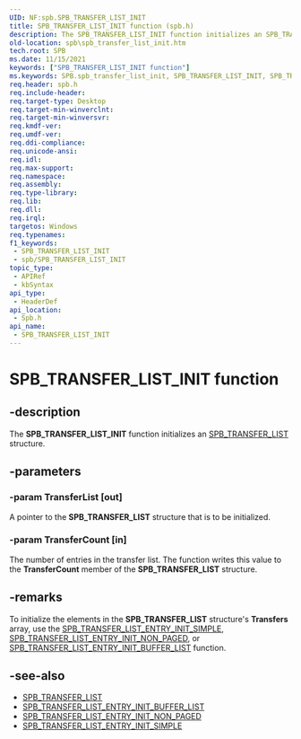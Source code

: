 ```yaml
---
UID: NF:spb.SPB_TRANSFER_LIST_INIT
title: SPB_TRANSFER_LIST_INIT function (spb.h)
description: The SPB_TRANSFER_LIST_INIT function initializes an SPB_TRANSFER_LIST structure.
old-location: spb\spb_transfer_list_init.htm
tech.root: SPB
ms.date: 11/15/2021
keywords: ["SPB_TRANSFER_LIST_INIT function"]
ms.keywords: SPB.spb_transfer_list_init, SPB_TRANSFER_LIST_INIT, SPB_TRANSFER_LIST_INIT function [Buses], spb/SPB_TRANSFER_LIST_INIT
req.header: spb.h
req.include-header: 
req.target-type: Desktop
req.target-min-winverclnt: 
req.target-min-winversvr: 
req.kmdf-ver: 
req.umdf-ver: 
req.ddi-compliance: 
req.unicode-ansi: 
req.idl: 
req.max-support: 
req.namespace: 
req.assembly: 
req.type-library: 
req.lib: 
req.dll: 
req.irql: 
targetos: Windows
req.typenames: 
f1_keywords:
 - SPB_TRANSFER_LIST_INIT
 - spb/SPB_TRANSFER_LIST_INIT
topic_type:
 - APIRef
 - kbSyntax
api_type:
 - HeaderDef
api_location:
 - Spb.h
api_name:
 - SPB_TRANSFER_LIST_INIT
---
```


# SPB_TRANSFER_LIST_INIT function

## -description

The **SPB_TRANSFER_LIST_INIT** function initializes an [SPB_TRANSFER_LIST](./ns-spb-spb_transfer_list.md) structure.

## -parameters

### -param TransferList [out]

A pointer to the **SPB_TRANSFER_LIST** structure that is to be initialized.

### -param TransferCount [in]

The number of entries in the transfer list. The function writes this value to the **TransferCount** member of the **SPB_TRANSFER_LIST** structure.

## -remarks

To initialize the elements in the **SPB_TRANSFER_LIST** structure's **Transfers** array, use the [SPB_TRANSFER_LIST_ENTRY_INIT_SIMPLE](./nf-spb-spb_transfer_list_entry_init_simple.md), [SPB_TRANSFER_LIST_ENTRY_INIT_NON_PAGED](./nf-spb-spb_transfer_list_entry_init_non_paged.md), or [SPB_TRANSFER_LIST_ENTRY_INIT_BUFFER_LIST](./nf-spb-spb_transfer_list_entry_init_buffer_list.md) function.

## -see-also

- [SPB_TRANSFER_LIST](./ns-spb-spb_transfer_list.md)
- [SPB_TRANSFER_LIST_ENTRY_INIT_BUFFER_LIST](./nf-spb-spb_transfer_list_entry_init_buffer_list.md)
- [SPB_TRANSFER_LIST_ENTRY_INIT_NON_PAGED](./nf-spb-spb_transfer_list_entry_init_non_paged.md)
- [SPB_TRANSFER_LIST_ENTRY_INIT_SIMPLE](./nf-spb-spb_transfer_list_entry_init_simple.md)
